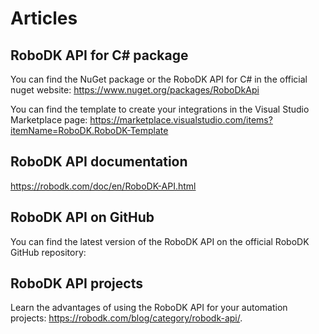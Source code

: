 Articles
======================

RoboDK API for C# package
--------------------
You can find the NuGet package or the RoboDK API for C# in the official nuget website:
https://www.nuget.org/packages/RoboDkApi

You can find the template to create your integrations in the Visual Studio Marketplace page:
https://marketplace.visualstudio.com/items?itemName=RoboDK.RoboDK-Template

RoboDK API documentation
---------------------------------
https://robodk.com/doc/en/RoboDK-API.html

RoboDK API on GitHub
----------------------
You can find the latest version of the RoboDK API on the official RoboDK GitHub repository:

RoboDK API projects
----------------------------------------
Learn the advantages of using the RoboDK API for your automation projects: https://robodk.com/blog/category/robodk-api/.